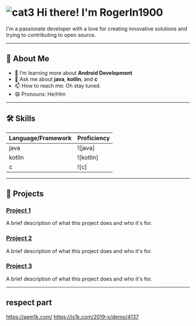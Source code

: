 # ![cat3](https://github.com/user-attachments/assets/220740f2-5052-4ac7-92f5-a9e9998ca5d2) Hi there! I'm RogerIn1900
I'm a passionate developer with a love for creating innovative solutions and trying to contributing to open source.

---

## 🌱 About Me
- 🌱 I’m learning more about **Android Development** 
- 💬 Ask me about **java**, **kotlin**, and **c**
- 📫 How to reach me: Oh stay tuned.
- 😄 Pronouns: He/Him

---

## 🛠️ Skills
| Language/Framework | Proficiency |
|---------------------|-------------|
| java          | ![java]   |
| kotlin        | ![kotlin] |
| c             | ![c]      |


---

## 🚀 Projects
### [Project 1](https://github.com/yourusername/project1)
A brief description of what this project does and who it's for.

### [Project 2](https://github.com/yourusername/project2)
A brief description of what this project does and who it's for.

### [Project 3](https://github.com/yourusername/project3)
A brief description of what this project does and who it's for.

---
## respect part
https://aem1k.com/
https://js1k.com/2019-x/demo/4137

<!-- Optional: Add any other sections you find relevant -->
